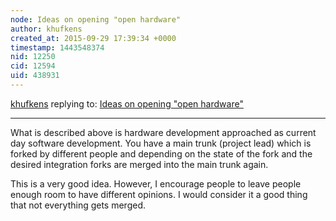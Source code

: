 ```yaml
---
node: Ideas on opening "open hardware"
author: khufkens
created_at: 2015-09-29 17:39:34 +0000
timestamp: 1443548374
nid: 12250
cid: 12594
uid: 438931
---
```




[khufkens](../profile/khufkens) replying to: [Ideas on opening "open hardware"](../notes/liz/09-28-2015/ideas-on-opening-open-hardware)

----
What is described above is hardware development approached as current day software development. You have a main trunk (project lead) which is forked by different people and depending on the state of the fork and the desired integration forks are merged into the main trunk again.

This is a very good idea. However, I encourage people to leave people enough room to have different opinions. I would consider it a good thing that not everything gets merged.

